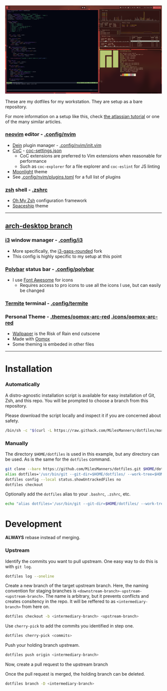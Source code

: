 ![screenshot](screenshot.png)

These are my dotfiles for my workstation. They are setup as a bare repository.

For more information on a setup like this, check [the atlassian tutorial](https://www.atlassian.com/git/tutorials/dotfiles) or one of the many similar articles.

### [neovim](https://neovim.io/) editor - [.config/nvim](.config/nvim)
- [Dein](https://github.com/Shougo/dein.vim) plugin manager - [.config/nvim/init.vim](.config/nvim/init.vim)
- [CoC](https://github.com/neoclide/coc.nvim) - [coc-settings.json](.config/nvim/coc-settings.json)
  - CoC extensions are preferred to Vim extensions when reasonable for performance
  - Such as `coc-explorer` for a file explorer and `coc-eslint` for JS linting
- [Moonlight](http://vimcolors.com/1189/moonlight/dark) theme
- See [.config/nvim/plugins.toml](.config/nvim/plugins.toml) for a full list of plugins

### [zsh](https://www.zsh.org/) shell - [.zshrc](.zshrc)
- [Oh My Zsh](https://ohmyz.sh/) configuration framework
- [Spaceship](https://denysdovhan.com/spaceship-prompt/) theme

---

## [arch-desktop branch](https://github.com/MilesManners/dotfiles/tree/arch-desktop)

### [i3](https://i3wm.org/) window manager - [.config/i3](.config/i3)
- More specifically, the [i3-gaps-rounded](https://github.com/resloved/i3) fork
- This config is highly specific to my setup at this point

### [Polybar](https://github.com/polybar/polybar) status bar - [.config/polybar](.config/polybar)
- I use [Font Awesome](https://fontawesome.com/) for icons
  - Requires access to pro icons to use all the icons I use, but can easily be changed

### [Termite](https://github.com/thestinger/termite) terminal - [.config/termite](.config/termite)

### Personal Theme - [.themes/oomox-arc-red](.themes/oomox-arc-red) [.icons/oomox-arc-red](.icons/oomox-arc-red)
- [Wallpaper](https://i.imgur.com/19oujdw.png) is the Risk of Rain end cutscene
- Made with [Oomox](https://github.com/themix-project/oomox)
- Some theming is embeded in other files

---

# Installation
### Automatically
A distro-agnostic installation script is available for easy installation of Git, Zsh, and this repo.
You will be prompted to choose a branch from this repository.

Please download the script locally and inspect it if you are concerned about safety.
```bash
/bin/sh -c "$(curl -L https://raw.githack.com/MilesManners/dotfiles/master/install.sh)"
```

### Manually
The directory `$HOME/dotfiles` is used in this example, but any directory can be used.
As is the same for the `dotfiles` command.
```bash
git clone --bare https://github.com/MilesManners/dotfiles.git $HOME/dotfiles
alias dotfiles='/usr/bin/git --git-dir=$HOME/dotfiles/ --work-tree=$HOME'
dotfiles config --local status.showUntrackedFiles no
dotfiles checkout
```

Optionally add the `dotfiles` alias to your `.bashrc`, `.zshrc`, etc.
```bash
echo "alias dotfiles='/usr/bin/git --git-dir=$HOME/dotfiles/ --work-tree=$HOME'" >> $HOME/.zshrc
```

# Development
**ALWAYS** rebase instead of merging.

### Upstream
Identify the commits you want to pull upstream. One easy way to do this is with `git log`.
```bash
dotfiles log --oneline
```
Create a new branch of the target upstream branch.
Here, the naming convention for staging branches is `<downstream-branch>-upstream-<upstream-branch>`.
The name is arbitrary, but it prevents conflicts and creates consitency in the repo.
It will be reffered to as `<intermediary-branch>` from here on.
```bash
dotfiles checkout -b <intermediary-branch> <upstream-branch>
```
Use `cherry-pick` to add the commits you identified in step one.
```bash
dotfiles cherry-pick <commits>
```
Push your holding branch upstream.
```bash
dotfiles push origin <intermediary-branch>
```
Now, create a pull request to the upstream branch

Once the pull request is merged, the holding branch can be deleted.
```bash
dotfiles branch -D <intermediary-branch>
```
